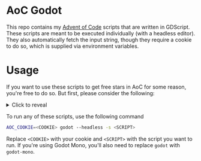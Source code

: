 # AoC Godot

This repo contains my [Advent of Code](https://adventofcode.com/) scripts that are written in GDScript. These scripts are meant to be executed individually (with a headless editor). They also automatically fetch the input string, though they require a cookie to do so, which is supplied via environment variables.

# Usage
If you want to use these scripts to get free stars in AoC for some reason, you're free to do so. But first, please consider the following:
<details>
  <summary>Click to reveal</summary>
  
  You cheated not only the game, but yourself. You didn't grow. You didn't improve. You took a shortcut and gained nothing. You experienced a hollow victory. Nothing was risked and nothing was gained. It's sad that you don't know the difference.
  
</details>

To run any of these scripts, use the following command
```bash
AOC_COOKIE=<COOKIE> godot --headless -s <SCRIPT>
```
Replace `<COOKIE>` with your cookie and `<SCRIPT>` with the script you want to run. If you're using Godot Mono, you'll also need to replace `godot` with `godot-mono`.
